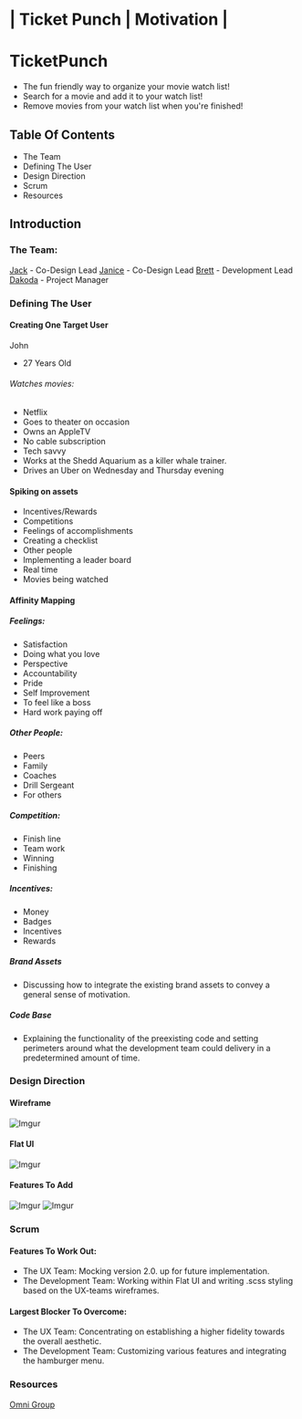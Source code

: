 # | Ticket Punch | Motivation |

# TicketPunch
- The fun friendly way to organize your movie watch list!
- Search for a movie and add it to your watch list!
- Remove movies from your watch list when you're finished!

## Table Of Contents

- The Team
- Defining The User
- Design Direction
- Scrum
- Resources

## Introduction

### The Team:

[Jack](https://github.com/JackWangelin) - Co-Design Lead
[Janice](https://github.com/LiuLiuDesigns) - Co-Design Lead
[Brett](https://github.com/thehaymaker) - Development Lead
[Dakoda](https://github.com/ddakoda) - Project Manager

### Defining The User

#### Creating One Target User

John
- 27 Years Old
###### Watches movies:
- Netflix
- Goes to theater on occasion
- Owns an AppleTV
- No cable subscription
- Tech savvy
- Works at the Shedd Aquarium as a killer whale trainer.
- Drives an Uber on Wednesday and Thursday evening

#### Spiking on assets

- Incentives/Rewards
- Competitions
- Feelings of accomplishments
- Creating a checklist
- Other people
- Implementing a leader board
- Real time
- Movies being watched

#### Affinity Mapping

##### Feelings:

- Satisfaction
- Doing what you love
- Perspective
- Accountability
- Pride
- Self Improvement
- To feel like a boss
- Hard work paying off

##### Other People:

- Peers
- Family
- Coaches
- Drill Sergeant
- For others

##### Competition:

- Finish line
- Team work
- Winning
- Finishing

##### Incentives:

- Money
- Badges
- Incentives
- Rewards

##### Brand Assets

- Discussing how to integrate the existing brand assets to convey a general sense of motivation.

##### Code Base

- Explaining the functionality of the preexisting code and setting perimeters around what the development team could delivery in a predetermined amount of time.

### Design Direction

#### Wireframe

![Imgur](http://i.imgur.com/8Zsrg64.png)

#### Flat UI

![Imgur](http://i.imgur.com/Rn7hLy0.png)

#### Features To Add

![Imgur](http://i.imgur.com/izTG2g4.png)
![Imgur](http://i.imgur.com/h8s32Uz.png)

### Scrum

#### Features To Work Out:

- The UX Team: Mocking version 2.0. up for future implementation.
- The Development Team: Working within Flat UI and writing .scss styling based on the UX-teams wireframes.

#### Largest Blocker To Overcome:

- The UX Team: Concentrating on establishing a higher fidelity towards the overall aesthetic.
- The Development Team: Customizing various features and integrating the hamburger menu.

### Resources

[Omni Group](https://www.omnigroup.com/omnigraffle)
